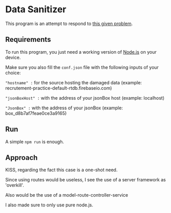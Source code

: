 # Data Sanitizer

This program is an attempt to respond to [this given problem](https://github.com/planity/test_recrutement/tree/master/backend_junior).

## Requirements

To run this program, you just need a working version of [Node.js](https://nodejs.org/en/) on your device.

Make sure you also fill the `conf.json` file with the following inputs of your choice:

`"hostname" :` for the source hosting the damaged data (example: recrutement-practice-default-rtdb.firebaseio.com)

`"jsonBoxHost" :`  with the address of your jsonBox host (example: localhost)

`"JsonBox" :`  with the address of your jsonBox (example: box_d8b7af7feae0ce3a9165)

## Run

A simple `npm run` is enough.

## Approach

KISS, regarding the fact this case is a one-shot need.

Since using routes would be useless, I see the use of a server framework as 'overkill'.

Also would be the use of a model-route-controller-service

I also made sure to only use pure node.js.



